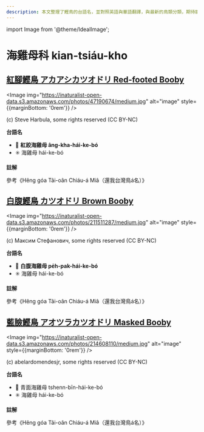```yaml
---
description: 本文整理了鰹鳥的台語名，並對照英語與華語翻譯，與最新的鳥類分類，期待能夠供未來的台語鳥類圖鑑當作參考
---
```


import Image from '@theme/IdealImage';

# 海雞母科 kian-tsiáu-kho

## [紅腳鰹鳥 アカアシカツオドリ Red-footed Booby](https://ebird.org/species/refboo)

<Image img="https://inaturalist-open-data.s3.amazonaws.com/photos/47190674/medium.jpg" alt="image" style={{marginBottom: '0rem'}} />

<div className="image-caption">
(c) Steve Harbula, some rights reserved (CC BY-NC)
</div>

**台語名**

- 🎯 **紅跤海雞母 âng-kha-hái-ke-bó**
- ✳️ 海雞母 hái-ke-bó

**註解**

參考《Hêng góa Tâi-oân Chiáu-á Miâ（還我台灣鳥á名）》

## [白腹鰹鳥 カツオドリ Brown Booby](https://ebird.org/species/brnboo)

<Image img="https://inaturalist-open-data.s3.amazonaws.com/photos/211511287/medium.jpg" alt="image" style={{marginBottom: '0rem'}} />

<div className="image-caption">
(c) Максим Стефанович, some rights reserved (CC BY-NC)
</div>

**台語名**

- 🎯 **白腹海雞母 pe̍h-pak-hái-ke-bó**
- ✳️ 海雞母 hái-ke-bó

**註解**

參考《Hêng góa Tâi-oân Chiáu-á Miâ（還我台灣鳥á名）》

## [藍臉鰹鳥 アオツラカツオドリ Masked Booby](https://ebird.org/species/masboo)

<Image img="https://inaturalist-open-data.s3.amazonaws.com/photos/214608110/medium.jpg" alt="image" style={{marginBottom: '0rem'}} />

<div className="image-caption">
(c) abelardomendesjr, some rights reserved (CC BY-NC)
</div>

**台語名**

- 🎯 青面海雞母 tshenn-bīn-hái-ke-bó
- ✳️ 海雞母 hái-ke-bó

**註解**

參考《Hêng góa Tâi-oân Chiáu-á Miâ（還我台灣鳥á名）》
